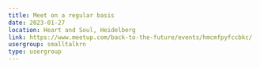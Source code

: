 ```yaml
---
title: Meet on a regular basis
date: 2023-01-27
location: Heart and Soul, Heidelberg
link: https://www.meetup.com/back-to-the-future/events/hmcmfpyfccbkc/
usergroup: smalltalkrn
type: usergroup
---
```

